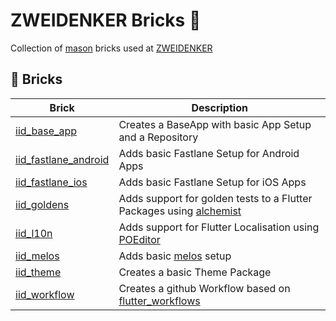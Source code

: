 # ZWEIDENKER Bricks 🧱

Collection of [mason](https://github.com/felangel/mason) bricks used at [ZWEIDENKER](https://zweidenker.de)

## 🧱 Bricks

| Brick                | Description                                                                                             |
|----------------------|---------------------------------------------------------------------------------------------------------|
| [iid_base_app](iid_base_app) | Creates a BaseApp with basic App Setup and a Repository |
| [iid_fastlane_android](iid_fastlane_android) | Adds basic Fastlane Setup for Android Apps |
| [iid_fastlane_ios](iid_fastlane_ios) | Adds basic Fastlane Setup for iOS Apps |
| [iid_goldens](iid_goldens) | Adds support for golden tests to a Flutter Packages using [alchemist](https://github.com/betterment/alchemist) |
| [iid_l10n](iid_l10n) | Adds support for Flutter Localisation using [POEditor](https://poeditor.com) |
| [iid_melos](iid_melos) | Adds basic [melos](https://github.com/invertase/melos) setup |
| [iid_theme](iid_theme) | Creates a basic Theme Package |
| [iid_workflow](iid_workflow) | Creates a github Workflow based on [flutter_workflows](https://github.com/zweidenker/flutter_workflows) |